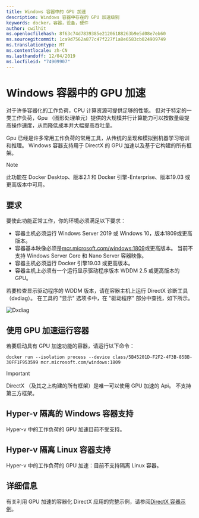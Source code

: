 ```yaml
---
title: Windows 容器中的 GPU 加速
description: Windows 容器中存在的 GPU 加速级别
keywords: docker，容器，设备，硬件
author: cwilhit
ms.openlocfilehash: 8f63c74d7839385e21206188263b9e5d08e7eb60
ms.sourcegitcommit: 1ca9d7562a877c47f227f1a8e6583cb024909749
ms.translationtype: MT
ms.contentlocale: zh-CN
ms.lasthandoff: 12/04/2019
ms.locfileid: "74909907"
---
```

# <a name="gpu-acceleration-in-windows-containers"></a>Windows 容器中的 GPU 加速

对于许多容器化的工作负荷，CPU 计算资源可提供足够的性能。 但对于特定的一类工作负荷，Gpu （图形处理单元）提供的大规模并行计算能力可以按数量级提高操作速度，从而降低成本并大幅提高吞吐量。

Gpu 已经是许多常用工作负荷的常用工具，从传统的呈现和模拟到机器学习培训和推理。 Windows 容器支持用于 DirectX 的 GPU 加速以及基于它构建的所有框架。

> [!NOTE]
> 此功能在 Docker Desktop、版本2.1 和 Docker 引擎-Enterprise、版本19.03 或更高版本中可用。

## <a name="requirements"></a>要求

要使此功能正常工作，你的环境必须满足以下要求：

- 容器主机必须运行 Windows Server 2019 或 Windows 10，版本1809或更高版本。
- 容器基本映像必须是[mcr.microsoft.com/windows:1809](https://hub.docker.com/_/microsoft-windows)或更高版本。 当前不支持 Windows Server Core 和 Nano Server 容器映像。
- 容器主机必须运行 Docker 引擎19.03 或更高版本。
- 容器主机上必须有一个运行显示驱动程序版本 WDDM 2.5 或更高版本的 GPU。

若要检查显示驱动程序的 WDDM 版本，请在容器主机上运行 DirectX 诊断工具（dxdiag）。 在工具的 "显示" 选项卡中，在 "驱动程序" 部分中查找，如下所示。

![Dxdiag](media/dxdiag.png)

## <a name="run-a-container-with-gpu-acceleration"></a>使用 GPU 加速运行容器

若要启动具有 GPU 加速功能的容器，请运行以下命令：

```shell
docker run --isolation process --device class/5B45201D-F2F2-4F3B-85BB-30FF1F953599 mcr.microsoft.com/windows:1809
```

> [!IMPORTANT]
> DirectX （及其之上构建的所有框架）是唯一可以使用 GPU 加速的 Api。 不支持第三方框架。

## <a name="hyper-v-isolated-windows-container-support"></a>Hyper-v 隔离的 Windows 容器支持

Hyper-v 中的工作负荷的 GPU 加速目前不受支持。

## <a name="hyper-v-isolated-linux-container-support"></a>Hyper-v 隔离 Linux 容器支持

Hyper-v 中的工作负荷的 GPU 加速：目前不支持隔离 Linux 容器。

## <a name="more-information"></a>详细信息

有关利用 GPU 加速的容器化 DirectX 应用的完整示例，请参阅[DirectX 容器示例](https://github.com/MicrosoftDocs/Virtualization-Documentation/tree/master/windows-container-samples/directx)。

